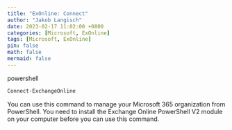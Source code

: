 ```yaml
---
title: "ExOnline: Connect"
author: "Jakob Langisch"
date: 2023-02-17 11:02:00 +0800
categories: [Microsoft, ExOnline]
tags: [Microsoft, ExOnline]
pin: false
math: false
mermaid: false
---
```



powershell

````powershell
Connect-ExchangeOnline
````

You can use this command to manage your Microsoft 365 organization from PowerShell. You need to install the Exchange Online PowerShell V2 module on your computer before you can use this command.